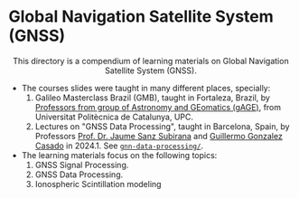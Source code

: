 # Global Navigation Satellite System (GNSS)

<p align="center">
  This directory is a compendium of learning materials on Global Navigation Satellite System (GNSS).
</p>

- The courses slides were taught in many different places, specially:
  1. Galileo Masterclass Brazil (GMB), taught in Fortaleza, Brazil, by [Professors from group of Astronomy and GEomatics (gAGE)][1], from Universitat Politècnica de Catalunya, UPC.
  2. Lectures on "GNSS Data Processing", taught in Barcelona, Spain, by Professors [Prof. Dr. Jaume Sanz Subirana][2] and [Guillermo Gonzalez Casado][3] in 2024.1. See [`gnn-data-processing/`](gnn-data-processing).
- The learning materials focus on the following topics:
  1. GNSS Signal Processing.
  2. GNSS Data Processing.
  3. Ionospheric Scintillation modeling

[1]: https://gage.upc.edu/en/personnel/permanent-staff
[2]: https://gage.upc.edu/en/personnel/permanent-staff/jaume.sanz
[3]: https://gage.upc.edu/en/personnel/permanent-staff/dr-guillermo-gonzalez-casado
